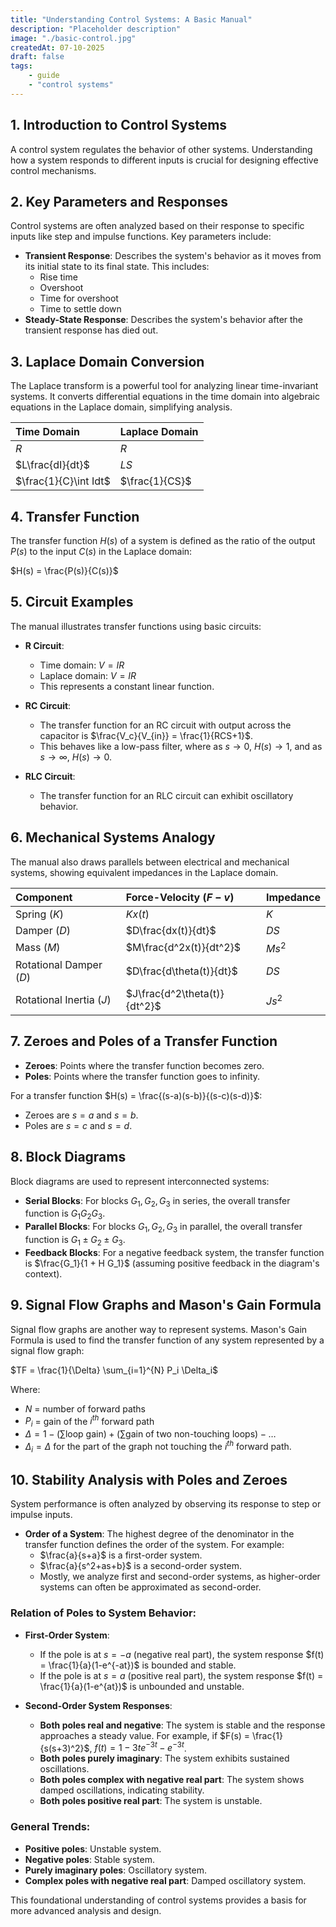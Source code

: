 ```yaml
---
title: "Understanding Control Systems: A Basic Manual"
description: "Placeholder description"
image: "./basic-control.jpg"
createdAt: 07-10-2025
draft: false
tags:
    - guide
    - "control systems"
---
```

## 1. Introduction to Control Systems

A control system regulates the behavior of other systems. Understanding how a system responds to different inputs is crucial for designing effective control mechanisms.

## 2. Key Parameters and Responses

Control systems are often analyzed based on their response to specific inputs like step and impulse functions. Key parameters include:

* **Transient Response**: Describes the system's behavior as it moves from its initial state to its final state. This includes:
    * Rise time
    * Overshoot
    * Time for overshoot
    * Time to settle down
* **Steady-State Response**: Describes the system's behavior after the transient response has died out.

## 3. Laplace Domain Conversion

The Laplace transform is a powerful tool for analyzing linear time-invariant systems. It converts differential equations in the time domain into algebraic equations in the Laplace domain, simplifying analysis.

| Time Domain | Laplace Domain |
| :---------- | :------------- |
| $R$ | $R$ |
| $L\frac{dI}{dt}$ | $LS$ |
| $\frac{1}{C}\int Idt$ | $\frac{1}{CS}$ |

## 4. Transfer Function

The transfer function $H(s)$ of a system is defined as the ratio of the output $P(s)$ to the input $C(s)$ in the Laplace domain:

$H(s) = \frac{P(s)}{C(s)}$

## 5. Circuit Examples

The manual illustrates transfer functions using basic circuits:

* **R Circuit**:
    * Time domain: $V = IR$
    * Laplace domain: $V = IR$
    * This represents a constant linear function.

* **RC Circuit**:
    * The transfer function for an RC circuit with output across the capacitor is $\frac{V_c}{V_{in}} = \frac{1}{RCS+1}$.
    * This behaves like a low-pass filter, where as $s \rightarrow 0$, $H(s) \rightarrow 1$, and as $s \rightarrow \infty$, $H(s) \rightarrow 0$.

* **RLC Circuit**:
    * The transfer function for an RLC circuit can exhibit oscillatory behavior.

## 6. Mechanical Systems Analogy

The manual also draws parallels between electrical and mechanical systems, showing equivalent impedances in the Laplace domain.

| Component | Force-Velocity ($F-v$) | Impedance |
| :---------- | :--------------------- | :-------------------- |
| Spring ($K$) | $Kx(t)$ | $K$ |
| Damper ($D$) | $D\frac{dx(t)}{dt}$ | $DS$ |
| Mass ($M$) | $M\frac{d^2x(t)}{dt^2}$ | $Ms^2$ |
| Rotational Damper ($D$) | $D\frac{d\theta(t)}{dt}$ | $DS$ |
| Rotational Inertia ($J$) | $J\frac{d^2\theta(t)}{dt^2}$ | $Js^2$ |

## 7. Zeroes and Poles of a Transfer Function

* **Zeroes**: Points where the transfer function becomes zero.
* **Poles**: Points where the transfer function goes to infinity.

For a transfer function $H(s) = \frac{(s-a)(s-b)}{(s-c)(s-d)}$:
* Zeroes are $s=a$ and $s=b$.
* Poles are $s=c$ and $s=d$.

## 8. Block Diagrams

Block diagrams are used to represent interconnected systems:

* **Serial Blocks**: For blocks $G_1, G_2, G_3$ in series, the overall transfer function is $G_1 G_2 G_3$.
* **Parallel Blocks**: For blocks $G_1, G_2, G_3$ in parallel, the overall transfer function is $G_1 \pm G_2 \pm G_3$.
* **Feedback Blocks**: For a negative feedback system, the transfer function is $\frac{G_1}{1 + H G_1}$ (assuming positive feedback in the diagram's context).

## 9. Signal Flow Graphs and Mason's Gain Formula

Signal flow graphs are another way to represent systems. Mason's Gain Formula is used to find the transfer function of any system represented by a signal flow graph:

$TF = \frac{1}{\Delta} \sum_{i=1}^{N} P_i \Delta_i$

Where:
* $N$ = number of forward paths
* $P_i$ = gain of the $i^{th}$ forward path
* $\Delta = 1 - (\sum \text{loop gain}) + (\sum \text{gain of two non-touching loops}) - \dots$
* $\Delta_i = \Delta$ for the part of the graph not touching the $i^{th}$ forward path.

## 10. Stability Analysis with Poles and Zeroes

System performance is often analyzed by observing its response to step or impulse inputs.

* **Order of a System**: The highest degree of the denominator in the transfer function defines the order of the system. For example:
    * $\frac{a}{s+a}$ is a first-order system.
    * $\frac{a}{s^2+as+b}$ is a second-order system.
    * Mostly, we analyze first and second-order systems, as higher-order systems can often be approximated as second-order.

### Relation of Poles to System Behavior:

* **First-Order System**:
    * If the pole is at $s = -a$ (negative real part), the system response $f(t) = \frac{1}{a}(1-e^{-at})$ is bounded and stable.
    * If the pole is at $s = a$ (positive real part), the system response $f(t) = \frac{1}{a}(1-e^{at})$ is unbounded and unstable.

* **Second-Order System Responses**:
    * **Both poles real and negative**: The system is stable and the response approaches a steady value. For example, if $F(s) = \frac{1}{s(s+3)^2}$, $f(t) = 1 - 3te^{-3t} - e^{-3t}$.
    * **Both poles purely imaginary**: The system exhibits sustained oscillations.
    * **Both poles complex with negative real part**: The system shows damped oscillations, indicating stability.
    * **Both poles positive real part**: The system is unstable.

### General Trends:

* **Positive poles**: Unstable system.
* **Negative poles**: Stable system.
* **Purely imaginary poles**: Oscillatory system.
* **Complex poles with negative real part**: Damped oscillatory system.

This foundational understanding of control systems provides a basis for more advanced analysis and design.